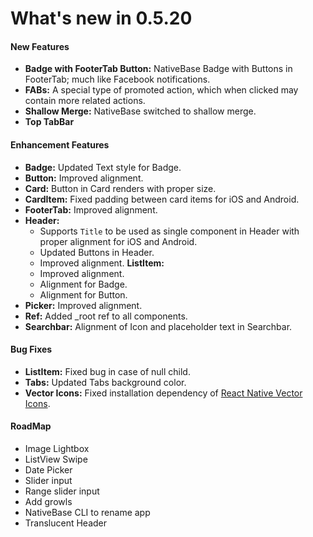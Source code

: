 # What's new in 0.5.20

#### New Features
* **Badge with FooterTab Button:** NativeBase Badge with Buttons in FooterTab; much like Facebook notifications.
* **FABs:** A special type of promoted action, which when clicked may contain more related actions.
* **Shallow Merge:** NativeBase switched to shallow merge.
* **Top TabBar**

#### Enhancement Features
* **Badge:** Updated Text style for Badge.
* **Button:** Improved alignment.
* **Card:** Button in Card renders with proper size.
* **CardItem:** Fixed padding between card items for iOS and Android.
* **FooterTab:** Improved alignment.
* **Header:**
  * Supports <code>Title</code> to be used as single component in Header with proper alignment for iOS and Android.
  * Updated Buttons in Header.
  * Improved alignment.
**ListItem:**
  * Improved alignment.
  * Alignment for Badge.
  * Alignment for Button.
* **Picker:** Improved alignment.
* **Ref:** Added _root ref to all components.
* **Searchbar:** Alignment of Icon and placeholder text in Searchbar.

#### Bug Fixes
* **ListItem:** Fixed bug in case of null child.
* **Tabs:** Updated Tabs background color.
* **Vector Icons:** Fixed installation dependency of [React Native Vector Icons](https://github.com/oblador/react-native-vector-icons).

#### RoadMap
* Image Lightbox
* ListView Swipe
* Date Picker
* Slider input
* Range slider input
* Add growls
* NativeBase CLI to rename app
* Translucent Header
